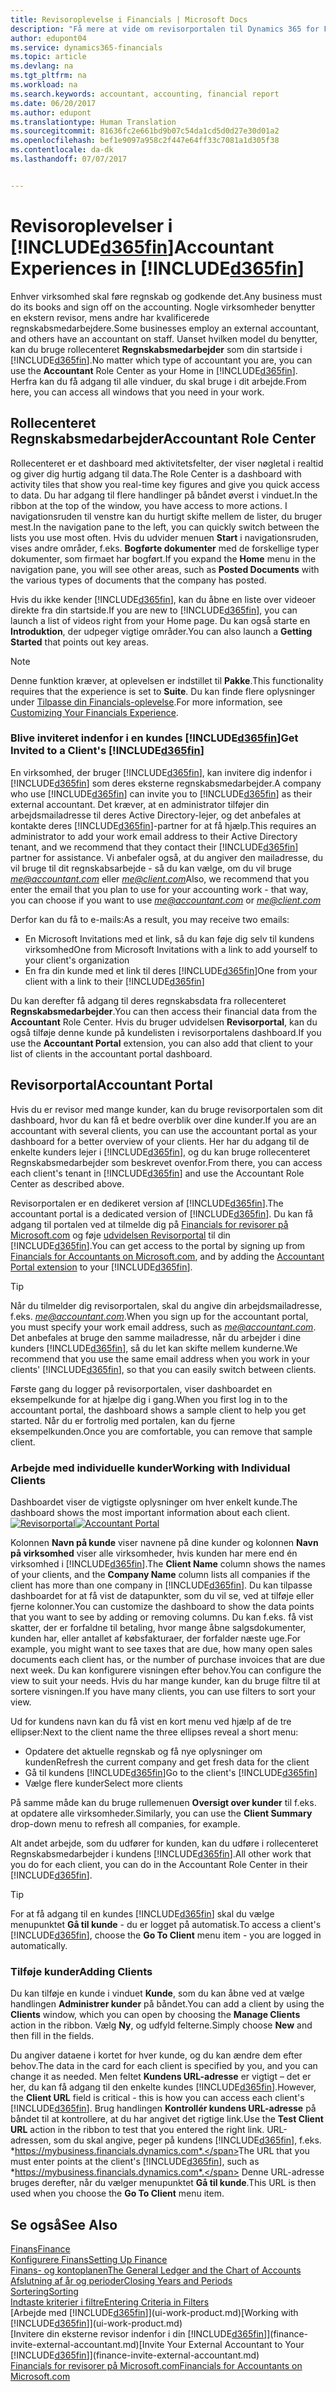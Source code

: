 ```yaml
---
title: Revisoroplevelse i Financials | Microsoft Docs
description: "Få mere at vide om revisorportalen til Dynamics 365 for Financials og rollecenteret Regnskabsmedarbejder, der understøtter regnskabsmedarbejderen i kundevirksomheden."
author: edupont04
ms.service: dynamics365-financials
ms.topic: article
ms.devlang: na
ms.tgt_pltfrm: na
ms.workload: na
ms.search.keywords: accountant, accounting, financial report
ms.date: 06/20/2017
ms.author: edupont
ms.translationtype: Human Translation
ms.sourcegitcommit: 81636fc2e661bd9b07c54da1cd5d0d27e30d01a2
ms.openlocfilehash: bef1e9097a958c2f447e64ff33c7081a1d305f38
ms.contentlocale: da-dk
ms.lasthandoff: 07/07/2017


---
```

# <a name="accountant-experiences-in-included365finincludesd365finmdmd"></a><span data-ttu-id="d0189-103">Revisoroplevelser i [!INCLUDE[d365fin](includes/d365fin_md.md)]</span><span class="sxs-lookup"><span data-stu-id="d0189-103">Accountant Experiences in [!INCLUDE[d365fin](includes/d365fin_md.md)]</span></span>
<span data-ttu-id="d0189-104">Enhver virksomhed skal føre regnskab og godkende det.</span><span class="sxs-lookup"><span data-stu-id="d0189-104">Any business must do its books and sign off on the accounting.</span></span> <span data-ttu-id="d0189-105">Nogle virksomheder benytter en ekstern revisor, mens andre har kvalificerede regnskabsmedarbejdere.</span><span class="sxs-lookup"><span data-stu-id="d0189-105">Some businesses employ an external accountant, and others have an accountant on staff.</span></span> <span data-ttu-id="d0189-106">Uanset hvilken model du benytter, kan du bruge rollecenteret **Regnskabsmedarbejder** som din startside i [!INCLUDE[d365fin](includes/d365fin_md.md)].</span><span class="sxs-lookup"><span data-stu-id="d0189-106">No matter which type of accountant you are, you can use the **Accountant** Role Center as your Home in [!INCLUDE[d365fin](includes/d365fin_md.md)].</span></span> <span data-ttu-id="d0189-107">Herfra kan du få adgang til alle vinduer, du skal bruge i dit arbejde.</span><span class="sxs-lookup"><span data-stu-id="d0189-107">From here, you can access all windows that you need in your work.</span></span>  

## <a name="accountant-role-center"></a><span data-ttu-id="d0189-108">Rollecenteret Regnskabsmedarbejder</span><span class="sxs-lookup"><span data-stu-id="d0189-108">Accountant Role Center</span></span>
<span data-ttu-id="d0189-109">Rollecenteret er et dashboard med aktivitetsfelter, der viser nøgletal i realtid og giver dig hurtig adgang til data.</span><span class="sxs-lookup"><span data-stu-id="d0189-109">The Role Center is a dashboard with activity tiles that show you real-time key figures and give you quick access to data.</span></span> <span data-ttu-id="d0189-110">Du har adgang til flere handlinger på båndet øverst i vinduet.</span><span class="sxs-lookup"><span data-stu-id="d0189-110">In the ribbon at the top of the window, you have access to more actions.</span></span> <span data-ttu-id="d0189-111">I navigationsruden til venstre kan du hurtigt skifte mellem de lister, du bruger mest.</span><span class="sxs-lookup"><span data-stu-id="d0189-111">In the navigation pane to the left, you can quickly switch between the lists you use most often.</span></span> <span data-ttu-id="d0189-112">Hvis du udvider menuen **Start** i navigationsruden, vises andre områder, f.eks. **Bogførte dokumenter** med de forskellige typer dokumenter, som firmaet har bogført.</span><span class="sxs-lookup"><span data-stu-id="d0189-112">If you expand the **Home** menu in the navigation pane, you will see other areas, such as **Posted Documents** with the various types of documents that the company has posted.</span></span>  

<span data-ttu-id="d0189-113">Hvis du ikke kender [!INCLUDE[d365fin](includes/d365fin_md.md)], kan du åbne en liste over videoer direkte fra din startside.</span><span class="sxs-lookup"><span data-stu-id="d0189-113">If you are new to [!INCLUDE[d365fin](includes/d365fin_md.md)], you can launch a list of videos right from your Home page.</span></span> <span data-ttu-id="d0189-114">Du kan også starte en **Introduktion**, der udpeger vigtige områder.</span><span class="sxs-lookup"><span data-stu-id="d0189-114">You can also launch a **Getting Started** that points out key areas.</span></span>  

> [!NOTE]  
>  <span data-ttu-id="d0189-115">Denne funktion kræver, at oplevelsen er indstillet til **Pakke**.</span><span class="sxs-lookup"><span data-stu-id="d0189-115">This functionality requires that the experience is set to **Suite**.</span></span> <span data-ttu-id="d0189-116">Du kan finde flere oplysninger under [Tilpasse din Financials-oplevelse](ui-experiences.md).</span><span class="sxs-lookup"><span data-stu-id="d0189-116">For more information, see [Customizing Your Financials Experience](ui-experiences.md).</span></span>  

### <a name="get-invited-to-a-clients-included365finincludesd365finmdmd"></a><span data-ttu-id="d0189-117">Blive inviteret indenfor i en kundes [!INCLUDE[d365fin](includes/d365fin_md.md)]</span><span class="sxs-lookup"><span data-stu-id="d0189-117">Get Invited to a Client's [!INCLUDE[d365fin](includes/d365fin_md.md)]</span></span>
<span data-ttu-id="d0189-118">En virksomhed, der bruger [!INCLUDE[d365fin](includes/d365fin_md.md)], kan invitere dig indenfor i [!INCLUDE[d365fin](includes/d365fin_md.md)] som deres eksterne regnskabsmedarbejder.</span><span class="sxs-lookup"><span data-stu-id="d0189-118">A company who use [!INCLUDE[d365fin](includes/d365fin_md.md)] can invite you to [!INCLUDE[d365fin](includes/d365fin_md.md)] as their external accountant.</span></span> <span data-ttu-id="d0189-119">Det kræver, at en administrator tilføjer din arbejdsmailadresse til deres Active Directory-lejer, og det anbefales at kontakte deres [!INCLUDE[d365fin](includes/d365fin_md.md)]-partner for at få hjælp.</span><span class="sxs-lookup"><span data-stu-id="d0189-119">This requires an administrator to add your work email address to their Active Directory tenant, and we recommend that they contact their [!INCLUDE[d365fin](includes/d365fin_md.md)] partner for assistance.</span></span> <span data-ttu-id="d0189-120">Vi anbefaler også, at du angiver den mailadresse, du vil bruge til dit regnskabsarbejde - så du kan vælge, om du vil bruge *me@accountant.com* eller *me@client.com*</span><span class="sxs-lookup"><span data-stu-id="d0189-120">Also, we recommend that you enter the email that you plan to use for your accounting work - that way, you can choose if you want to use *me@accountant.com* or *me@client.com*</span></span>  

<span data-ttu-id="d0189-121">Derfor kan du få to e-mails:</span><span class="sxs-lookup"><span data-stu-id="d0189-121">As a result, you may receive two emails:</span></span>

-   <span data-ttu-id="d0189-122">En Microsoft Invitations med et link, så du kan føje dig selv til kundens virksomhed</span><span class="sxs-lookup"><span data-stu-id="d0189-122">One from Microsoft Invitations with a link to add yourself to your client's organization</span></span>  
-   <span data-ttu-id="d0189-123">En fra din kunde med et link til deres [!INCLUDE[d365fin](includes/d365fin_md.md)]</span><span class="sxs-lookup"><span data-stu-id="d0189-123">One from your client with a link to their [!INCLUDE[d365fin](includes/d365fin_md.md)]</span></span>  

<span data-ttu-id="d0189-124">Du kan derefter få adgang til deres regnskabsdata fra rollecenteret **Regnskabsmedarbejder**.</span><span class="sxs-lookup"><span data-stu-id="d0189-124">You can then access their financial data from the **Accountant** Role Center.</span></span> <span data-ttu-id="d0189-125">Hvis du bruger udvidelsen **Revisorportal**, kan du også tilføje denne kunde på kundelisten i revisorportalens dashboard.</span><span class="sxs-lookup"><span data-stu-id="d0189-125">If you use the **Accountant Portal** extension, you can also add that client to your list of clients in the accountant portal dashboard.</span></span>  

## <a name="accountant-portal"></a><span data-ttu-id="d0189-126">Revisorportal</span><span class="sxs-lookup"><span data-stu-id="d0189-126">Accountant Portal</span></span>
<span data-ttu-id="d0189-127">Hvis du er revisor med mange kunder, kan du bruge revisorportalen som dit dashboard, hvor du kan få et bedre overblik over dine kunder.</span><span class="sxs-lookup"><span data-stu-id="d0189-127">If you are an accountant with several clients, you can use the accountant portal as your dashboard for a better overview of your clients.</span></span> <span data-ttu-id="d0189-128">Her har du adgang til de enkelte kunders lejer i [!INCLUDE[d365fin](includes/d365fin_md.md)], og du kan bruge rollecenteret Regnskabsmedarbejder som beskrevet ovenfor.</span><span class="sxs-lookup"><span data-stu-id="d0189-128">From there, you can access each client's tenant in [!INCLUDE[d365fin](includes/d365fin_md.md)] and use the Accountant Role Center as described above.</span></span>  

<span data-ttu-id="d0189-129">Revisorportalen er en dedikeret version af [!INCLUDE[d365fin](includes/d365fin_md.md)].</span><span class="sxs-lookup"><span data-stu-id="d0189-129">The accountant portal is a dedicated version of [!INCLUDE[d365fin](includes/d365fin_md.md)].</span></span> <span data-ttu-id="d0189-130">Du kan få adgang til portalen ved at tilmelde dig på [Financials for revisorer på Microsoft.com](https://www.microsoft.com/en-us/dynamics365/financial-insights-for-accountants) og føje [udvidelsen Revisorportal](ui-extensions-accountant-portal.md) til din [!INCLUDE[d365fin](includes/d365fin_md.md)].</span><span class="sxs-lookup"><span data-stu-id="d0189-130">You can get access to the portal by signing up from [Financials for Accountants on Microsoft.com](https://www.microsoft.com/en-us/dynamics365/financial-insights-for-accountants), and by adding the [Accountant Portal extension](ui-extensions-accountant-portal.md) to your [!INCLUDE[d365fin](includes/d365fin_md.md)].</span></span>  

> [!TIP]  
>  <span data-ttu-id="d0189-131">Når du tilmelder dig revisorportalen, skal du angive din arbejdsmailadresse, f.eks. *me@accountant.com*.</span><span class="sxs-lookup"><span data-stu-id="d0189-131">When you sign up for the accountant portal, you must specify your work email address, such as *me@accountant.com*.</span></span> <span data-ttu-id="d0189-132">Det anbefales at bruge den samme mailadresse, når du arbejder i dine kunders [!INCLUDE[d365fin](includes/d365fin_md.md)], så du let kan skifte mellem kunderne.</span><span class="sxs-lookup"><span data-stu-id="d0189-132">We recommend that you use the same email address when you work in your clients' [!INCLUDE[d365fin](includes/d365fin_md.md)], so that you can easily switch between clients.</span></span>  

<span data-ttu-id="d0189-133">Første gang du logger på revisorportalen, viser dashboardet en eksempelkunde for at hjælpe dig i gang.</span><span class="sxs-lookup"><span data-stu-id="d0189-133">When you first log in to the accountant portal, the dashboard shows a sample client to help you get started.</span></span> <span data-ttu-id="d0189-134">Når du er fortrolig med portalen, kan du fjerne eksempelkunden.</span><span class="sxs-lookup"><span data-stu-id="d0189-134">Once you are comfortable, you can remove that sample client.</span></span>  

### <a name="working-with-individual-clients"></a><span data-ttu-id="d0189-135">Arbejde med individuelle kunder</span><span class="sxs-lookup"><span data-stu-id="d0189-135">Working with Individual Clients</span></span>
<span data-ttu-id="d0189-136">Dashboardet viser de vigtigste oplysninger om hver enkelt kunde.</span><span class="sxs-lookup"><span data-stu-id="d0189-136">The dashboard shows the most important information about each client.</span></span>  
<span data-ttu-id="d0189-137">[![Revisorportal](./media/ui-extensions-accportal/accountant-portal.png)](https://go.microsoft.com/fwlink/?linkid=851257)</span><span class="sxs-lookup"><span data-stu-id="d0189-137">[![Accountant Portal](./media/ui-extensions-accportal/accountant-portal.png)](https://go.microsoft.com/fwlink/?linkid=851257)</span></span>

<span data-ttu-id="d0189-138">Kolonnen **Navn på kunde** viser navnene på dine kunder og kolonnen **Navn på virksomhed** viser alle virksomheder, hvis kunden har mere end én virksomhed i [!INCLUDE[d365fin](includes/d365fin_md.md)].</span><span class="sxs-lookup"><span data-stu-id="d0189-138">The **Client Name** column shows the names of your clients, and the **Company Name** column lists all companies if the client has more than one company in [!INCLUDE[d365fin](includes/d365fin_md.md)].</span></span> <span data-ttu-id="d0189-139">Du kan tilpasse dashboardet for at få vist de datapunkter, som du vil se, ved at tilføje eller fjerne kolonner.</span><span class="sxs-lookup"><span data-stu-id="d0189-139">You can customize the dashboard to show the data points that you want to see by adding or removing columns.</span></span> <span data-ttu-id="d0189-140">Du kan f.eks. få vist skatter, der er forfaldne til betaling, hvor mange åbne salgsdokumenter, kunden har, eller antallet af købsfakturaer, der forfalder næste uge.</span><span class="sxs-lookup"><span data-stu-id="d0189-140">For example, you might want to see taxes that are due, how many open sales documents each client has, or the number of purchase invoices that are due next week.</span></span> <span data-ttu-id="d0189-141">Du kan konfigurere visningen efter behov.</span><span class="sxs-lookup"><span data-stu-id="d0189-141">You can configure the view to suit your needs.</span></span> <span data-ttu-id="d0189-142">Hvis du har mange kunder, kan du bruge filtre til at sortere visningen.</span><span class="sxs-lookup"><span data-stu-id="d0189-142">If you have many clients, you can use filters to sort your view.</span></span>  

<span data-ttu-id="d0189-143">Ud for kundens navn kan du få vist en kort menu ved hjælp af de tre ellipser:</span><span class="sxs-lookup"><span data-stu-id="d0189-143">Next to the client name the three ellipses reveal a short menu:</span></span>

-   <span data-ttu-id="d0189-144">Opdatere det aktuelle regnskab og få nye oplysninger om kunden</span><span class="sxs-lookup"><span data-stu-id="d0189-144">Refresh the current company and get fresh data for the client</span></span>  
-   <span data-ttu-id="d0189-145">Gå til kundens [!INCLUDE[d365fin](includes/d365fin_md.md)]</span><span class="sxs-lookup"><span data-stu-id="d0189-145">Go to the client's [!INCLUDE[d365fin](includes/d365fin_md.md)]</span></span>  
-   <span data-ttu-id="d0189-146">Vælge flere kunder</span><span class="sxs-lookup"><span data-stu-id="d0189-146">Select more clients</span></span>  

<span data-ttu-id="d0189-147">På samme måde kan du bruge rullemenuen **Oversigt over kunder** til f.eks. at opdatere alle virksomheder.</span><span class="sxs-lookup"><span data-stu-id="d0189-147">Similarly, you can use the **Client Summary** drop-down menu to refresh all companies, for example.</span></span>  

<span data-ttu-id="d0189-148">Alt andet arbejde, som du udfører for kunden, kan du udføre i rollecenteret Regnskabsmedarbejder i kundens [!INCLUDE[d365fin](includes/d365fin_md.md)].</span><span class="sxs-lookup"><span data-stu-id="d0189-148">All other work that you do for each client, you can do in the Accountant Role Center in their [!INCLUDE[d365fin](includes/d365fin_md.md)].</span></span>  

> [!TIP]  
>  <span data-ttu-id="d0189-149">For at få adgang til en kundes [!INCLUDE[d365fin](includes/d365fin_md.md)] skal du vælge menupunktet **Gå til kunde** - du er logget på automatisk.</span><span class="sxs-lookup"><span data-stu-id="d0189-149">To access a client's [!INCLUDE[d365fin](includes/d365fin_md.md)], choose the **Go To Client** menu item - you are logged in automatically.</span></span>

### <a name="adding-clients"></a><span data-ttu-id="d0189-150">Tilføje kunder</span><span class="sxs-lookup"><span data-stu-id="d0189-150">Adding Clients</span></span>
<span data-ttu-id="d0189-151">Du kan tilføje en kunde i vinduet **Kunde**, som du kan åbne ved at vælge handlingen **Administrer kunder** på båndet.</span><span class="sxs-lookup"><span data-stu-id="d0189-151">You can add a client by using the **Clients** window, which you can open by choosing the **Manage Clients** action in the ribbon.</span></span> <span data-ttu-id="d0189-152">Vælg **Ny**, og udfyld felterne.</span><span class="sxs-lookup"><span data-stu-id="d0189-152">Simply choose **New** and then fill in the fields.</span></span>  

<span data-ttu-id="d0189-153">Du angiver dataene i kortet for hver kunde, og du kan ændre dem efter behov.</span><span class="sxs-lookup"><span data-stu-id="d0189-153">The data in the card for each client is specified by you, and you can change it as needed.</span></span> <span data-ttu-id="d0189-154">Men feltet **Kundens URL-adresse** er vigtigt – det er her, du kan få adgang til den enkelte kundes [!INCLUDE[d365fin](includes/d365fin_md.md)].</span><span class="sxs-lookup"><span data-stu-id="d0189-154">However, the **Client URL** field is critical - this is how you can access each client's [!INCLUDE[d365fin](includes/d365fin_md.md)].</span></span> <span data-ttu-id="d0189-155">Brug handlingen **Kontrollér kundens URL-adresse** på båndet til at kontrollere, at du har angivet det rigtige link.</span><span class="sxs-lookup"><span data-stu-id="d0189-155">Use the **Test Client URL** action in the ribbon to test that you entered the right link.</span></span> <span data-ttu-id="d0189-156">URL-adressen, som du skal angive, peger på kundens [!INCLUDE[d365fin](includes/d365fin_md.md)], f.eks. *https://mybusiness.financials.dynamics.com*.</span><span class="sxs-lookup"><span data-stu-id="d0189-156">The URL that you must enter points at the client's [!INCLUDE[d365fin](includes/d365fin_md.md)], such as *https://mybusiness.financials.dynamics.com*.</span></span> <span data-ttu-id="d0189-157">Denne URL-adresse bruges derefter, når du vælger menupunktet **Gå til kunde**.</span><span class="sxs-lookup"><span data-stu-id="d0189-157">This URL is then used when you choose the **Go To Client** menu item.</span></span>  

<!--If you have been invited to a client's [!INCLUDE[d365fin](includes/d365fin_md.md)] and signed in with your work account, then the client will be added to your dashboard in the accountant portal. -->

## <a name="see-also"></a><span data-ttu-id="d0189-158">Se også</span><span class="sxs-lookup"><span data-stu-id="d0189-158">See Also</span></span>
[<span data-ttu-id="d0189-159">Finans</span><span class="sxs-lookup"><span data-stu-id="d0189-159">Finance</span></span>](finance.md)  
[<span data-ttu-id="d0189-160">Konfigurere Finans</span><span class="sxs-lookup"><span data-stu-id="d0189-160">Setting Up Finance</span></span>](finance-setup-finance.md)  
[<span data-ttu-id="d0189-161">Finans- og kontoplanen</span><span class="sxs-lookup"><span data-stu-id="d0189-161">The General Ledger and the Chart of Accounts</span></span>](finance-general-ledger.md)  
[<span data-ttu-id="d0189-162">Afslutning af år og perioder</span><span class="sxs-lookup"><span data-stu-id="d0189-162">Closing Years and Periods</span></span>](year-close-years-periods.md)  
[<span data-ttu-id="d0189-163">Sortering</span><span class="sxs-lookup"><span data-stu-id="d0189-163">Sorting</span></span>](ui-sorting.md)  
[<span data-ttu-id="d0189-164">Indtaste kriterier i filtre</span><span class="sxs-lookup"><span data-stu-id="d0189-164">Entering Criteria in Filters</span></span>](ui-enter-criteria-filters.md)  
<span data-ttu-id="d0189-165">[Arbejde med [!INCLUDE[d365fin](includes/d365fin_md.md)]](ui-work-product.md)</span><span class="sxs-lookup"><span data-stu-id="d0189-165">[Working with [!INCLUDE[d365fin](includes/d365fin_md.md)]](ui-work-product.md)</span></span>  
<span data-ttu-id="d0189-166">[Invitere din eksterne revisor indenfor i din [!INCLUDE[d365fin](includes/d365fin_md.md)]](finance-invite-external-accountant.md)</span><span class="sxs-lookup"><span data-stu-id="d0189-166">[Invite Your External Accountant to Your [!INCLUDE[d365fin](includes/d365fin_md.md)]](finance-invite-external-accountant.md)</span></span>  
[<span data-ttu-id="d0189-167">Financials for revisorer på Microsoft.com</span><span class="sxs-lookup"><span data-stu-id="d0189-167">Financials for Accountants on Microsoft.com</span></span>](https://www.microsoft.com/en-us/dynamics365/financial-insights-for-accountants)  

